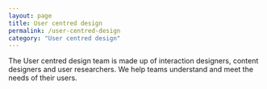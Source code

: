 ```yaml
---
layout: page
title: User centred design
permalink: /user-centred-design
category: "User centred design"
---
```


The User centred design team is made up of interaction designers, content designers and user researchers. We help teams understand and meet the needs of their users.
